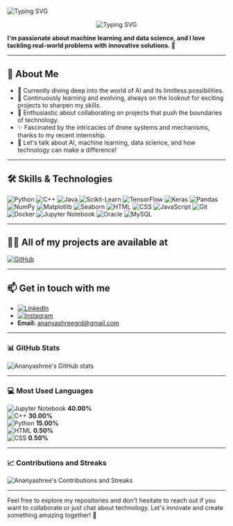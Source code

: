 # <p align="center">
  <img src="https://readme-typing-svg.herokuapp.com?font=Fira+Code&size=22&pause=1000&color=FF0000&background=000000&width=435&lines=Hi+there%2C+I'm+Ananyashree!+%F0%9F%91%8B" alt="Typing SVG">
</p>

<p align="center">
  <img src="https://readme-typing-svg.herokuapp.com?font=Fira+Code&size=22&pause=1000&color=00CFFF&background=000000&width=435&lines=Welcome+to+my+corner+of+GitHub%21+%F0%9F%8C%9F" alt="Typing SVG">
</p>

**I'm passionate about machine learning and data science, and I love tackling real-world problems with innovative solutions. 🚀**

---

## 🧠 About Me
- 🔭 Currently diving deep into the world of AI and its limitless possibilities.
- 🌱 Continuously learning and evolving, always on the lookout for exciting projects to sharpen my skills.
- 🤝 Enthusiastic about collaborating on projects that push the boundaries of technology.
- ✨ Fascinated by the intricacies of drone systems and mechanisms, thanks to my recent internship.
- 💬 Let's talk about AI, machine learning, data science, and how technology can make a difference!

---

## 🛠️ Skills & Technologies
![Python](https://img.shields.io/badge/Python-3776AB?style=for-the-badge&logo=python&logoColor=white)
![C++](https://img.shields.io/badge/C%2B%2B-00599C?style=for-the-badge&logo=c%2B%2B&logoColor=white)
![Java](https://img.shields.io/badge/Java-007396?style=for-the-badge&logo=java&logoColor=white)
![Scikit-Learn](https://img.shields.io/badge/Scikit--Learn-F7931E?style=for-the-badge&logo=scikitlearn&logoColor=white)
![TensorFlow](https://img.shields.io/badge/TensorFlow-FF6F00?style=for-the-badge&logo=tensorflow&logoColor=white)
![Keras](https://img.shields.io/badge/Keras-D00000?style=for-the-badge&logo=keras&logoColor=white)
![Pandas](https://img.shields.io/badge/Pandas-150458?style=for-the-badge&logo=pandas&logoColor=white)
![NumPy](https://img.shields.io/badge/NumPy-013243?style=for-the-badge&logo=numpy&logoColor=white)
![Matplotlib](https://img.shields.io/badge/Matplotlib-11557C?style=for-the-badge&logo=matplotlib&logoColor=white)
![Seaborn](https://img.shields.io/badge/Seaborn-117CAE?style=for-the-badge&logo=seaborn&logoColor=white)
![HTML](https://img.shields.io/badge/HTML-E34F26?style=for-the-badge&logo=html5&logoColor=white)
![CSS](https://img.shields.io/badge/CSS-1572B6?style=for-the-badge&logo=css3&logoColor=white)
![JavaScript](https://img.shields.io/badge/JavaScript-F7DF1E?style=for-the-badge&logo=javascript&logoColor=white)
![Git](https://img.shields.io/badge/Git-F05032?style=for-the-badge&logo=git&logoColor=white)
![Docker](https://img.shields.io/badge/Docker-2496ED?style=for-the-badge&logo=docker&logoColor=white)
![Jupyter Notebook](https://img.shields.io/badge/Jupyter-FA0F00?style=for-the-badge&logo=jupyter&logoColor=white)
![Oracle](https://img.shields.io/badge/Oracle-F80000?style=for-the-badge&logo=oracle&logoColor=white)
![MySQL](https://img.shields.io/badge/MySQL-4479A1?style=for-the-badge&logo=mysql&logoColor=white)

---

## 👨‍💻 All of my projects are available at
[![GitHub](https://img.shields.io/badge/GitHub-171515?style=for-the-badge&logo=github&logoColor=white)](https://github.com/ananyaa0810?tab=repositories)

---

## 📫 Get in touch with me
- [![LinkedIn](https://img.shields.io/badge/LinkedIn-0077B5?style=for-the-badge&logo=linkedin&logoColor=white)](https://www.linkedin.com/in/ananyashree-3926a3258?utm_source=share&utm_campaign=share_via&utm_content=profile&utm_medium=android_app)
- [![Instagram](https://img.shields.io/badge/Instagram-E4405F?style=for-the-badge&logo=instagram&logoColor=white)](https://www.instagram.com/ananyaa8.10?igsh=MXFuaWQzdGxhdnE0bw==)
- **Email:** ananyashreegrd@gmail.com

---

### 📊 GitHub Stats
![Ananyashree's GitHub stats](https://github-readme-stats.vercel.app/api?username=ananyaa0810&show_icons=true&theme=radical)

---

### 💻 Most Used Languages
![Jupyter Notebook](https://img.shields.io/badge/Jupyter-FA0F00?style=for-the-badge&logo=jupyter&logoColor=white) **40.00%**  
![C++](https://img.shields.io/badge/C%2B%2B-00599C?style=for-the-badge&logo=c%2B%2B&logoColor=white) **30.00%**  
![Python](https://img.shields.io/badge/Python-3776AB?style=for-the-badge&logo=python&logoColor=white) **15.00%**  
![HTML](https://img.shields.io/badge/HTML-E34F26?style=for-the-badge&logo=html5&logoColor=white) **0.50%**  
![CSS](https://img.shields.io/badge/CSS-1572B6?style=for-the-badge&logo=css3&logoColor=white) **0.50%**  

---

### 📈 Contributions and Streaks
![Ananyashree's Contributions and Streaks](https://github-readme-streak-stats.herokuapp.com/?user=ananyaa0810&theme=radical)

---

Feel free to explore my repositories and don't hesitate to reach out if you want to collaborate or just chat about technology. Let's innovate and create something amazing together! 🌟

